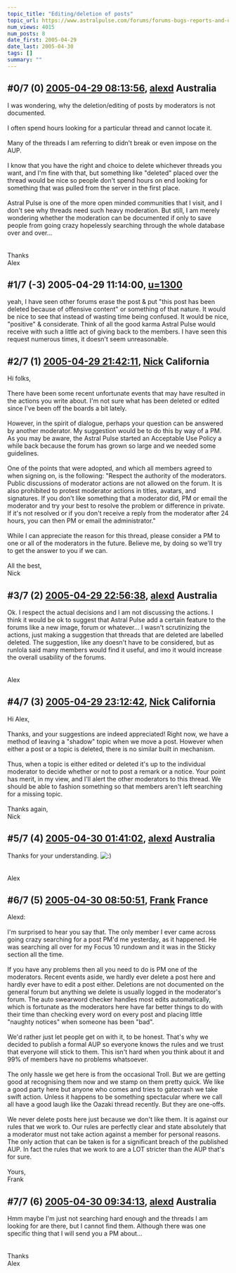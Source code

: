 ```yaml
---
topic_title: "Editing/deletion of posts"
topic_url: https://www.astralpulse.com/forums/forums-bugs-reports-and-questions/editingdeletion-of-posts
num_views: 4015
num_posts: 8
date_first: 2005-04-29
date_last: 2005-04-30
tags: []
summary: ""
---
```


## \#0/7 (0) [2005-04-29 08:13:56](https://www.astralpulse.com/forums/index.php?msg=162261), [alexd](https://www.astralpulse.com/forums/profile/?u=4455) Australia ##
<section>
I was wondering, why the deletion/editing of posts by moderators is not documented.
<br>
<br>
I often spend hours looking for a particular thread and cannot locate it.
<br>
<br>
Many of the threads I am referring to didn't break or even impose on the AUP.
<br>
<br>
I know that you have the right and choice to delete whichever threads you want, and I'm fine with that, but something like "deleted" placed over the thread would be nice so people don't spend hours on end looking for something that was pulled from the server in the first place.
<br>
<br>
Astral Pulse is one of the more open minded communities that I visit, and I don't see why threads need such heavy moderation. But still, I am merely wondering whether the moderation can be documented if only to save people from going crazy hopelessly searching through the whole database over and over...
<br>
<br>
<br>
Thanks
<br>
Alex
</section>

## \#1/7 (-3) 2005-04-29 11:14:00, [u=1300](https://www.astralpulse.com/forums/profile/?u=1300)  ##
<section>
yeah, I have seen other forums erase the post &amp; put "this post has been deleted because of offensive content" or something of that nature. It would be nice to see that instead of wasting time being confused. It would be nice, "positive" &amp; considerate. Think of all the good karma Astral Pulse would receive with such a little act of giving back to the members. I have seen this request numerous times, it doesn't seem unreasonable.
</section>

## \#2/7 (1) [2005-04-29 21:42:11](https://www.astralpulse.com/forums/index.php?msg=162368), [Nick](https://www.astralpulse.com/forums/profile/?u=2080) California ##
<section>
Hi folks,
<br>
<br>
There have been some recent unfortunate events that may have resulted in the actions you write about. I'm not sure what has been deleted or edited since I've been off the boards a bit lately.
<br>
<br>
However, in the spirit of dialogue, perhaps your question can be answered by another moderator. My suggestion would be to do this by way of a PM. As you may be aware, the Astral Pulse started an Acceptable Use Policy a while back because the forum has grown so large and we needed some guidelines.
<br>
<br>
One of the points that were adopted, and which all members agreed to when signing on, is the following: "Respect the authority of the moderators.
<br>
Public discussions of moderator actions are not allowed on the forum. It is also prohibited to protest moderator actions in titles, avatars, and signatures. If you don't like something that a moderator did, PM or email the moderator and try your best to resolve the problem or difference in private. If it's not resolved or if you don't receive a reply from the moderator after 24 hours, you can then PM or email the administrator."
<br>
<br>
While I can appreciate the reason for this thread, please consider a PM to one or all of the moderators in the future. Believe me, by doing so we'll try to get the answer to you if we can.
<br>
<br>
All the best,
<br>
Nick
</section>

## \#3/7 (2) [2005-04-29 22:56:38](https://www.astralpulse.com/forums/index.php?msg=162374), [alexd](https://www.astralpulse.com/forums/profile/?u=4455) Australia ##
<section>
Ok. I respect the actual decisions and I am not discussing the actions. I think it would be ok to suggest that Astral Pulse add a certain feature to the forums like a new image, forum or whatever... I wasn't scrutinizing the actions, just making a suggestion that threads that are deleted are labelled deleted. The suggestion, like any doesn't have to be considered, but as runlola said many members would find it useful, and imo it would increase the overall usability of the forums.
<br>
<br>
<br>
Alex
</section>

## \#4/7 (3) [2005-04-29 23:12:42](https://www.astralpulse.com/forums/index.php?msg=162378), [Nick](https://www.astralpulse.com/forums/profile/?u=2080) California ##
<section>
Hi Alex,
<br>
<br>
Thanks, and your suggestions are indeed appreciated! Right now, we have a method of leaving a "shadow" topic when we move a post. However when either a post or a topic is deleted, there is no similar built in mechanism.
<br>
<br>
Thus, when a topic is either edited or deleted it's up to the individual moderator to decide whether or not to post a remark or a notice. Your point has merit, in my view, and I'll alert the other moderators to this thread. We should be able to fashion something so that members aren't left searching for a missing topic.
<br>
<br>
Thanks again,
<br>
Nick
</section>

## \#5/7 (4) [2005-04-30 01:41:02](https://www.astralpulse.com/forums/index.php?msg=162400), [alexd](https://www.astralpulse.com/forums/profile/?u=4455) Australia ##
<section>
Thanks for your understanding.
<img alt=":)" class="smiley" src="https://www.astralpulse.com/forums/Smileys/fugue/smiley.png" title="Smiley"/>
<br>
<br>
<br>
Alex
</section>

## \#6/7 (5) [2005-04-30 08:50:51](https://www.astralpulse.com/forums/index.php?msg=162480), [Frank](https://www.astralpulse.com/forums/profile/?u=359) France ##
<section>
Alexd:
<br>
<br>
I'm surprised to hear you say that. The only member I ever came across going crazy searching for a post PM'd me yesterday, as it happened. He was searching all over for my Focus 10 rundown and it was in the Sticky section all the time.
<br>
<br>
If you have any problems then all you need to do is PM one of the moderators. Recent events aside, we hardly ever delete a post here and hardly ever have to edit a post either. Deletions are not documented on the general forum but anything we delete is usually logged in the moderator's forum. The auto swearword checker handles most edits automatically, which is fortunate as the moderators here have far better things to do with their time than checking every word on every post and placing little "naughty notices" when someone has been "bad".
<br>
<br>
We'd rather just let people get on with it, to be honest. That's why we decided to publish a formal AUP so everyone knows the rules and we trust that everyone will stick to them. This isn't hard when you think about it and 99% of members have no problems whatsoever.
<br>
<br>
The only hassle we get here is from the occasional Troll. But we are getting good at recognising them now and we stamp on them pretty quick. We like a good party here but anyone who comes and tries to gatecrash we take swift action. Unless it happens to be something spectacular where we call all have a good laugh like the Oazaki thread recently. But they are one-offs.
<br>
<br>
We never delete posts here just because we don't like them. It is against our rules that we work to. Our rules are perfectly clear and state absolutely that a moderator must not take action against a member for personal reasons. The only action that can be taken is for a significant breach of the published AUP. In fact the rules that we work to are a LOT stricter than the AUP that's for sure.
<br>
<br>
Yours,
<br>
Frank
</section>

## \#7/7 (6) [2005-04-30 09:34:13](https://www.astralpulse.com/forums/index.php?msg=162484), [alexd](https://www.astralpulse.com/forums/profile/?u=4455) Australia ##
<section>
Hmm maybe I'm just not searching hard enough and the threads I am looking for are there, but I cannot find them. Although there was one specific thing that I will send you a PM about...
<br>
<br>
<br>
Thanks
<br>
Alex
</section>